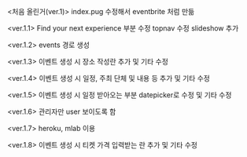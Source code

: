 ﻿<처음 올린거(ver.1)>
index.pug 수정해서 eventbrite 처럼 만듦

<ver.1.1>
Find your next experience 부분 수정
topnav 수정
slideshow 추가

<ver.1.2>
events 경로 생성

<ver.1.3>
이벤트 생성 시 장소 작성란 추가 및 기타 수정

<ver.1.4>
이벤트 생성 시 일정, 주최 단체 및 내용 등 추가 및 기타 수정

<ver.1.5>
이벤트 생성 시 일정 받아오는 부분 datepicker로 수정 및 기타 수정

<ver.1.6>
관리자만 user 보이도록 함

<ver.1.7>
heroku, mlab 이용

<ver.1.8>
이벤트 생성 시 티켓 가격 입력받는 란 추가 및 기타 수정
